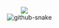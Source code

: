 <p align="center"><a href=https://原子核.eu.org/><img src=https://readme-typing-svg.demolab.com/?lines=Welcome+to+Ryan%E7%92%83%E9%BB%AF%E2%80%99s+GitHub;An+Interesting+atomic+nucleu&color=7E2065&center=true&font=Montserrat></a>
  <br> 
<picture> 
  <source media="(prefers-color-scheme: dark)" srcset="github-snake-dark.svg" />
  <source media="(prefers-color-scheme: light)" srcset="github-snake.svg" /> 
  <img alt="github-snake" src="github-snake.svg" />
</picture>
</p>
